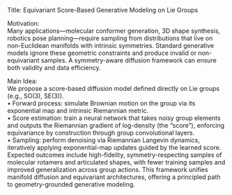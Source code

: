 Title: Equivariant Score-Based Generative Modeling on Lie Groups

Motivation:  
Many applications—molecular conformer generation, 3D shape synthesis, robotics pose planning—require sampling from distributions that live on non-Euclidean manifolds with intrinsic symmetries. Standard generative models ignore these geometric constraints and produce invalid or non-equivariant samples. A symmetry-aware diffusion framework can ensure both validity and data efficiency.

Main Idea:  
We propose a score-based diffusion model defined directly on Lie groups (e.g., SO(3), SE(3)).  
• Forward process: simulate Brownian motion on the group via its exponential map and intrinsic Riemannian metric.  
• Score estimation: train a neural network that takes noisy group elements and outputs the Riemannian gradient of log-density (the “score”), enforcing equivariance by construction through group convolutional layers.  
• Sampling: perform denoising via Riemannian Langevin dynamics, iteratively applying exponential-map updates guided by the learned score.  
Expected outcomes include high-fidelity, symmetry-respecting samples of molecular rotamers and articulated shapes, with fewer training samples and improved generalization across group actions. This framework unifies manifold diffusion and equivariant architectures, offering a principled path to geometry-grounded generative modeling.